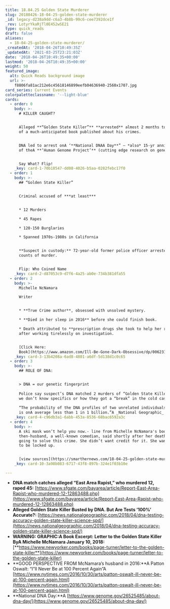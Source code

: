 ```yaml
---
title: 18.04.25 Golden State Murderer
slug: 20180426-18-04-25-golden-state-murderer
_id: legacy-d238a9dd-c6a3-4b8b-99c6-cee7392dce1f
_rev: LotyrYkaRjTl0E452wSE21
type: quick_reads
draft: false
aliases:
  - 18-04-25-golden-state-murderer/
_createdAt: '2018-04-26T10:49:35Z'
_updatedAt: '2021-03-25T23:21:03Z'
date: '2018-04-26T10:49:35+00:00'
lastmod: '2018-04-26T10:49:35+00:00'
weight: 50
featured_image:
  alt: Quick Reads background image
  url: >-
    f8806fa81ac212e6c45618146899eefb04636940-2560x1707.jpg
card_series: Current Events
colorpaletteclassname: '--light-blue'
cards:
  - order: 0
    body: >-
      # KILLER CAUGHT?


      Alleged **“Golden State Killer”** **arrested** almost 2 months to the day
      of a much-anticipated book published about his crimes.


      DNA led to arrest onA ‘**National DNAA Day**” – *also* 15-yr anniversary
      of theA **‘Human Genome Project’** (cutting edge research on genetics).


      Say What? Flip!
    _key: card-1-70b18547-dd08-4026-b5aa-0282febc17f0
  - order: 1
    body: >-
      ## “Golden State Killer”


      Criminal accused of ***at least***


      * 12 Murders

      * 45 Rapes

      * 120-150 Burglaries

      * Spanned 1970s-1980s in California


      **Suspect in custody:** 72-year-old former police officer arrested on 2
      counts of murder.


      Flip: Who Coined Name
    _key: card-2-d87053c9-d7f6-4a25-ab0e-734b381dfa55
  - order: 2
    body: >-
      Michelle NcNamara  

      Writer


      * **True Crime author**, obsessed with unsolved mystery.

      * **Died in her sleep in 2016** before she could finish book.

      * Death attributed to **prescription drugs she took to help her rest**
      after working tirelessly on investigation.


      [Click Here:
      Book](https://www.amazon.com/Ill-Be-Gone-Dark-Obsessive/dp/0062319787/ref=sr_1_1?ie=UTF8&qid=1524707227&sr=8-1&keywords=michelle+mcnamara)
    _key: card-3-13b4208a-6ad8-4801-a6df-5d138d1c0c65
  - order: 3
    body: >-
      ## ROLE OF DNA:


      > DNA = our genetic fingerprint  
        
      Police say suspect’s DNA matched 2 murders of “Golden State Killer”, but
      we don’t know specifics or how they got a “break” in the cold case.  
        
      “The probability of the DNA profiles of two unrelated individuals matching
      is onA average less than 1 in 1 billion.”A _National Geographic_
    _key: card-4-c96db3a1-6abb-453a-8536-68bac6592a3c
  - order: 4
    body: >-
      A ski mask won’t help you now.- line from Michelle NcNamara's book. Her
      then-husband, a well-known comedian, said shortly after her death: She was
      going to solve this crime. She didn’t want credit for it. She wanted him
      to be locked up.


      [view sources](https://smarthernews.com/18-04-25-golden-state-murderer/)
    _key: card-10-3a98b083-6717-43f8-897b-324e1f03b10e

---
```

* **DNA match catches alleged “East Area Rapist,” who murdered 12, raped 45:** [https://www.sfgate.com/bayarea/article/Report-East-Area-Rapist-who-murdered-12-12863488.php](https://www.sfgate.com/bayarea/article/Report-East-Area-Rapist-who-murdered-12-12863488.php)
* **Alleged Golden State Killer Busted by DNA. But Are Tests ‘100%’ Accurate?:** [https://news.nationalgeographic.com/2018/04/dna-testing-accuracy-golden-state-killer-science-spd/](https://news.nationalgeographic.com/2018/04/dna-testing-accuracy-golden-state-killer-science-spd/)
* **WARNING: GRAPHIC:A Book Excerpt: Letter to the Golden State Killer ByA Michelle McNamara January 10, 2018:**  
[**https://www.newyorker.com/books/page-turner/letter-to-the-golden-state-killer**](https://www.newyorker.com/books/page-turner/letter-to-the-golden-state-killer)
* **GOOD PERSPECTIVE FROM McNamara’s husband in 2016:**A Patton Oswalt: “I”ll Never Be at 100 Percent Again”A [https://www.nytimes.com/2016/10/30/arts/patton-oswalt-ill-never-be-at-100-percent-again.html](https://www.nytimes.com/2016/10/30/arts/patton-oswalt-ill-never-be-at-100-percent-again.html)
* **National DNA Day:**A [https://www.genome.gov/26525485/about-dna-day/](https://www.genome.gov/26525485/about-dna-day/)